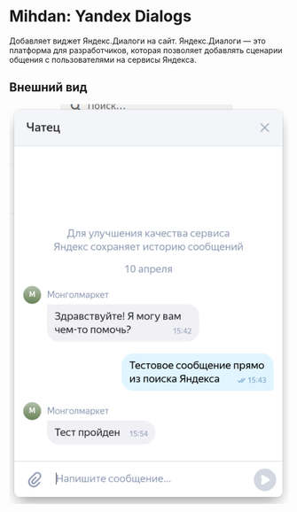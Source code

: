 # Mihdan: Yandex Dialogs
Добавляет виджет Яндекс.Диалоги на сайт. Яндекс.Диалоги — это платформа для разработчиков, которая позволяет добавлять сценарии общения с пользователями на сервисы Яндекса.

## Внешний вид
![Внешний вид](assets/screenshot-1.png)
